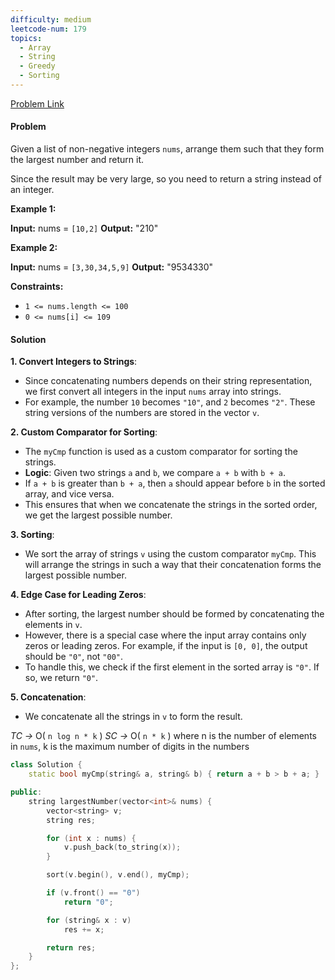 ```yaml
---
difficulty: medium
leetcode-num: 179
topics:
  - Array
  - String
  - Greedy
  - Sorting
---
```

[Problem Link](https://leetcode.com/problems/largest-number/)

#### Problem
Given a list of non-negative integers `nums`, arrange them such that they form the largest number and return it.

Since the result may be very large, so you need to return a string instead of an integer.

**Example 1:**

**Input:** nums = `[10,2]`
**Output:** "210"

**Example 2:**

**Input:** nums = `[3,30,34,5,9]`
**Output:** "9534330"

**Constraints:**

- `1 <= nums.length <= 100`
- `0 <= nums[i] <= 109`
#### Solution
**1. Convert Integers to Strings**:
- Since concatenating numbers depends on their string representation, we first convert all integers in the input `nums` array into strings.
- For example, the number `10` becomes `"10"`, and `2` becomes `"2"`. These string versions of the numbers are stored in the vector `v`.

**2. Custom Comparator for Sorting**:
- The `myCmp` function is used as a custom comparator for sorting the strings.
- **Logic**: Given two strings `a` and `b`, we compare `a + b` with `b + a`.
- If `a + b` is greater than `b + a`, then `a` should appear before `b` in the sorted array, and vice versa.
- This ensures that when we concatenate the strings in the sorted order, we get the largest possible number.

**3. Sorting**:
- We sort the array of strings `v` using the custom comparator `myCmp`. This will arrange the strings in such a way that their concatenation forms the largest possible number.

**4. Edge Case for Leading Zeros**:
- After sorting, the largest number should be formed by concatenating the elements in `v`.
- However, there is a special case where the input array contains only zeros or leading zeros. For example, if the input is `[0, 0]`, the output should be `"0"`, not `"00"`.
- To handle this, we check if the first element in the sorted array is `"0"`. If so, we return `"0"`.

**5. Concatenation**:
- We concatenate all the strings in `v` to form the result.

*TC ->* O(  `n log n * k`  )
*SC ->* O( `n * k` )
where n is the number of elements in `nums`, k is the maximum number of digits in the numbers

```cpp title=Code
class Solution {
    static bool myCmp(string& a, string& b) { return a + b > b + a; }

public:
    string largestNumber(vector<int>& nums) {
        vector<string> v;
        string res;

        for (int x : nums) {
            v.push_back(to_string(x));
        }

        sort(v.begin(), v.end(), myCmp);

        if (v.front() == "0")
            return "0";

        for (string& x : v)
            res += x;

        return res;
    }
};
```